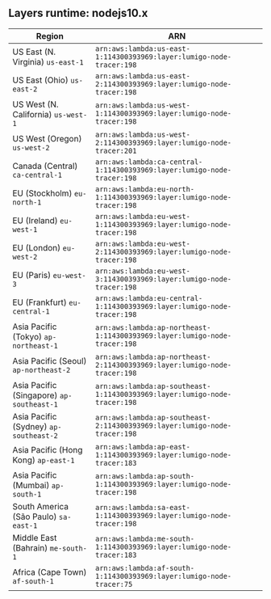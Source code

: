 Layers runtime: nodejs10.x
----
| Region | ARN |
| --- | --- |
|US East (N. Virginia)  `us-east-1`|`arn:aws:lambda:us-east-1:114300393969:layer:lumigo-node-tracer:198`|
|US East (Ohio)  `us-east-2`|`arn:aws:lambda:us-east-2:114300393969:layer:lumigo-node-tracer:198`|
|US West (N. California)  `us-west-1`|`arn:aws:lambda:us-west-1:114300393969:layer:lumigo-node-tracer:198`|
|US West (Oregon)  `us-west-2`|`arn:aws:lambda:us-west-2:114300393969:layer:lumigo-node-tracer:201`|
|Canada (Central)  `ca-central-1`|`arn:aws:lambda:ca-central-1:114300393969:layer:lumigo-node-tracer:198`|
|EU (Stockholm)  `eu-north-1`|`arn:aws:lambda:eu-north-1:114300393969:layer:lumigo-node-tracer:198`|
|EU (Ireland)  `eu-west-1`|`arn:aws:lambda:eu-west-1:114300393969:layer:lumigo-node-tracer:198`|
|EU (London)  `eu-west-2`|`arn:aws:lambda:eu-west-2:114300393969:layer:lumigo-node-tracer:198`|
|EU (Paris)  `eu-west-3`|`arn:aws:lambda:eu-west-3:114300393969:layer:lumigo-node-tracer:198`|
|EU (Frankfurt)  `eu-central-1`|`arn:aws:lambda:eu-central-1:114300393969:layer:lumigo-node-tracer:198`|
|Asia Pacific (Tokyo)  `ap-northeast-1`|`arn:aws:lambda:ap-northeast-1:114300393969:layer:lumigo-node-tracer:198`|
|Asia Pacific (Seoul)  `ap-northeast-2`|`arn:aws:lambda:ap-northeast-2:114300393969:layer:lumigo-node-tracer:198`|
|Asia Pacific (Singapore)  `ap-southeast-1`|`arn:aws:lambda:ap-southeast-1:114300393969:layer:lumigo-node-tracer:198`|
|Asia Pacific (Sydney)  `ap-southeast-2`|`arn:aws:lambda:ap-southeast-2:114300393969:layer:lumigo-node-tracer:198`|
|Asia Pacific (Hong Kong)  `ap-east-1`|`arn:aws:lambda:ap-east-1:114300393969:layer:lumigo-node-tracer:183`|
|Asia Pacific (Mumbai)  `ap-south-1`|`arn:aws:lambda:ap-south-1:114300393969:layer:lumigo-node-tracer:198`|
|South America (São Paulo)  `sa-east-1`|`arn:aws:lambda:sa-east-1:114300393969:layer:lumigo-node-tracer:198`|
|Middle East (Bahrain)  `me-south-1`|`arn:aws:lambda:me-south-1:114300393969:layer:lumigo-node-tracer:183`|
|Africa (Cape Town)  `af-south-1`|`arn:aws:lambda:af-south-1:114300393969:layer:lumigo-node-tracer:75`|
